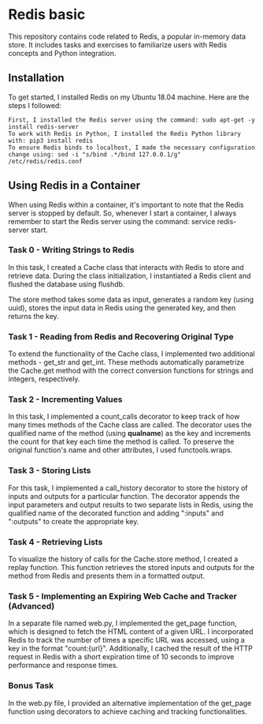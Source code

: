 # Redis basic

This repository contains code related to Redis, a popular in-memory data store. It includes tasks and exercises to familiarize users with Redis concepts and Python integration.

## Installation
To get started, I installed Redis on my Ubuntu 18.04 machine. Here are the steps I followed:

    First, I installed the Redis server using the command: sudo apt-get -y install redis-server
    To work with Redis in Python, I installed the Redis Python library with: pip3 install redis
    To ensure Redis binds to localhost, I made the necessary configuration change using: sed -i "s/bind .*/bind 127.0.0.1/g" /etc/redis/redis.conf

## Using Redis in a Container
When using Redis within a container, it's important to note that the Redis server is stopped by default. So, whenever I start a container, I always remember to start the Redis server using the command: service redis-server start.

### Task 0 - Writing Strings to Redis
In this task, I created a Cache class that interacts with Redis to store and retrieve data. During the class initialization, I instantiated a Redis client and flushed the database using flushdb.

The store method takes some data as input, generates a random key (using uuid), stores the input data in Redis using the generated key, and then returns the key.

### Task 1 - Reading from Redis and Recovering Original Type
To extend the functionality of the Cache class, I implemented two additional methods - get_str and get_int. These methods automatically parametrize the Cache.get method with the correct conversion functions for strings and integers, respectively.

### Task 2 - Incrementing Values
In this task, I implemented a count_calls decorator to keep track of how many times methods of the Cache class are called. The decorator uses the qualified name of the method (using __qualname__) as the key and increments the count for that key each time the method is called. To preserve the original function's name and other attributes, I used functools.wraps.

### Task 3 - Storing Lists
For this task, I implemented a call_history decorator to store the history of inputs and outputs for a particular function. The decorator appends the input parameters and output results to two separate lists in Redis, using the qualified name of the decorated function and adding ":inputs" and ":outputs" to create the appropriate key.

### Task 4 - Retrieving Lists
To visualize the history of calls for the Cache.store method, I created a replay function. This function retrieves the stored inputs and outputs for the method from Redis and presents them in a formatted output.

### Task 5 - Implementing an Expiring Web Cache and Tracker (Advanced)
In a separate file named web.py, I implemented the get_page function, which is designed to fetch the HTML content of a given URL. I incorporated Redis to track the number of times a specific URL was accessed, using a key in the format "count:{url}". Additionally, I cached the result of the HTTP request in Redis with a short expiration time of 10 seconds to improve performance and response times.

### Bonus Task
In the web.py file, I provided an alternative implementation of the get_page function using decorators to achieve caching and tracking functionalities.
